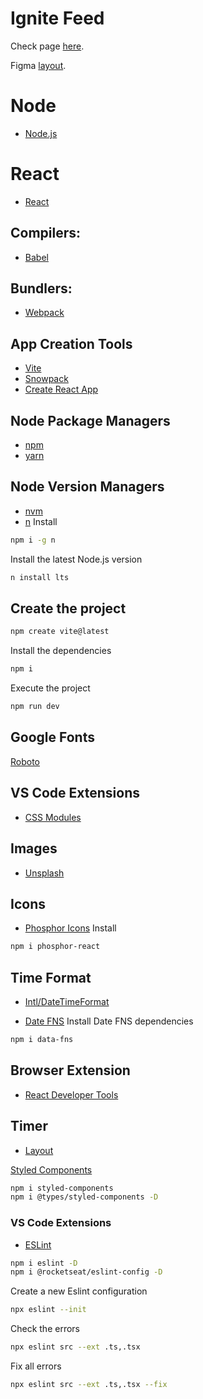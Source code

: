# Ignite Feed

Check page [here](https://react-ecru-zeta.vercel.app/). 

Figma [layout](https://www.figma.com/file/5rjUgceKPHymUjzB5pdzdN/Ignite-Feed-(Community)?node-id=1%3A35).

# Node

- [Node.js](https://nodejs.org/en/)

# React

- [React](https://reactjs.org/)

## Compilers:

- [Babel](https://babeljs.io/)

## Bundlers:

- [Webpack](https://webpack.js.org/)

## App Creation Tools

- [Vite](https://vitejs.dev/)
- [Snowpack](https://www.snowpack.dev/tutorials/react)
- [Create React App](https://create-react-app.dev/)

## Node Package Managers

- [npm](https://www.npmjs.com/)
- [yarn](https://yarnpkg.com/)

## Node Version Managers

- [nvm](https://github.com/nvm-sh/nvm)
- [n](https://github.com/tj/n)
Install
```sh
npm i -g n
```
Install the latest Node.js version
```sh
n install lts
```

## Create the project
```sh
npm create vite@latest
```
Install the dependencies
```sh
npm i
```
Execute the project
```sh
npm run dev
```

## Google Fonts
[Roboto](https://fonts.google.com/specimen/Roboto)


## VS Code Extensions

- [CSS Modules](https://marketplace.visualstudio.com/items?itemName=clinyong.vscode-css-modules)

## Images

- [Unsplash](https://unsplash.com/)

## Icons

- [Phosphor Icons](https://phosphoricons.com/)
Install
```sh
npm i phosphor-react
```

## Time Format

- [Intl/DateTimeFormat](https://developer.mozilla.org/pt-BR/docs/Web/JavaScript/Reference/Global_Objects/Intl/DateTimeFormat)

- [Date FNS](https://date-fns.org)
Install Date FNS dependencies
```sh
npm i data-fns
```

## Browser Extension

- [React Developer Tools](https://chrome.google.com/webstore/detail/react-developer-tools/fmkadmapgofadopljbjfkapdkoienihi)



## Timer

- [Layout](https://www.figma.com/file/tA807DAy4ZqnlLNNvNu6tx/Ignite-Timer-(Community)?node-id=0%3A1)

[Styled Components]()
```sh
npm i styled-components
npm i @types/styled-components -D
```

### VS Code Extensions

- [ESLint](https://marketplace.visualstudio.com/items?itemName=dbaeumer.vscode-eslint)

```sh
npm i eslint -D
npm i @rocketseat/eslint-config -D
```

Create a new Eslint configuration
```sh
npx eslint --init
```

Check the errors
```sh
npx eslint src --ext .ts,.tsx
```

Fix all errors
```sh
npx eslint src --ext .ts,.tsx --fix
```
